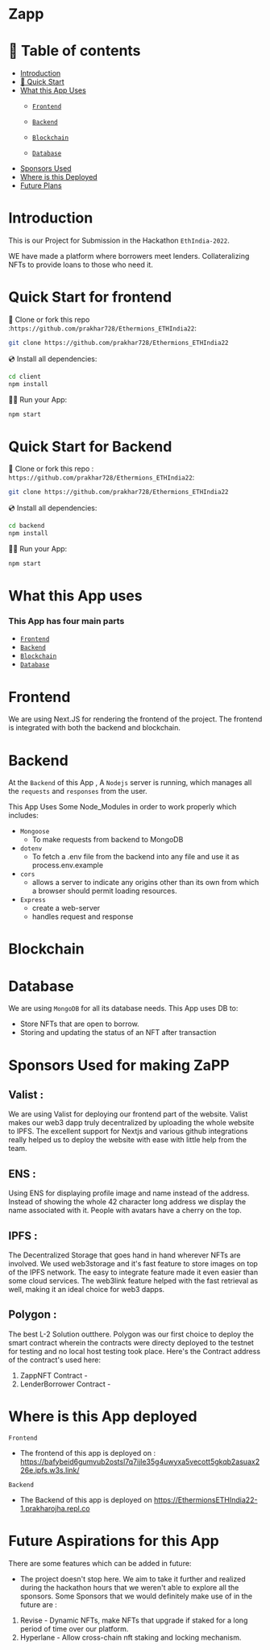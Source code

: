 # Zapp 

# 🧭 Table of contents

- [Introduction](#Introduction)
- [🚀 Quick Start](#Quick-Start)
- [What this App Uses](#What-this-App-uses)
	- [`Frontend`](#Frontend)
	- [`Backend`](#Backend)
	- [`Blockchain`](#Blockchain)
	
	- [`Database`](#Databasse)
- [Sponsors Used](#sponsors-used-for-making-zapp)
- [Where is this Deployed](#Where-is-this-App-deployed)
- [Future Plans](#Future-Aspirations-for-this-App)



# Introduction

This is our Project for Submission in the Hackathon `EthIndia-2022`.

WE have made a platform where borrowers meet lenders. Collateralizing NFTs to provide loans to those who need it.

# Quick Start for frontend

📄 Clone or fork this repo :`https://github.com/prakhar728/Ethermions_ETHIndia22`:

```sh
git clone https://github.com/prakhar728/Ethermions_ETHIndia22
```

💿 Install all dependencies:

```sh
cd client
npm install
```

🚴‍♂️ Run your App:

```sh
npm start
```

# Quick Start for Backend

📄 Clone or fork this repo :
`https://github.com/prakhar728/Ethermions_ETHIndia22`:

```sh
git clone https://github.com/prakhar728/Ethermions_ETHIndia22
```

💿 Install all dependencies:

```sh
cd backend
npm install
```

🚴‍♂️ Run your App:

```sh
npm start
```

# What this App uses

### This App has four main parts 
- [`Frontend`](#Frontend)
- [`Backend`](#Backend)
- [`Blockchain`](#Blockchain)
- [`Database`](#Database)


# Frontend

We are using Next.JS for rendering the frontend of the project. The frontend is integrated with both the backend and blockchain.

# Backend

At the `Backend` of this App , A `Nodejs` server is running, which manages all the `requests` and `responses` from the user. 

This App Uses Some Node_Modules in order to work properly which includes:
- `Mongoose`
  - To make requests from backend to MongoDB
- `dotenv`
    - To fetch a .env file from the backend into any file and use it as process.env.example
- `cors`
    - allows a server to indicate any origins other than its own from which a browser should permit loading resources.
- `Express`
  - create a web-server
  - handles request and response


# Blockchain


# Database

We are using `MongoDB` for all its database needs. This App uses DB to:
 
 - Store NFTs that are open to borrow.
 - Storing and updating the status of an NFT after transaction

# Sponsors Used for making ZaPP
## Valist : 
We are using Valist for deploying our frontend part of the website. Valist makes our web3 dapp truly decentralized by uploading the whole website to IPFS. The excellent support for Nextjs and various github integrations really helped us to deploy the website with ease with little help from the team.
## ENS :
Using ENS for displaying profile image and name instead of the address. Instead of showing the whole 42 character long address we display the name associated with it. People with avatars have a cherry on the top. 
## IPFS : 
The Decentralized Storage that goes hand in hand wherever NFTs are involved. We used web3storage and it's fast feature to store images on top of the IPFS network. The easy to integrate feature made it even easier than some cloud services. The web3link feature helped with the fast retrieval as well, making it an ideal choice for web3 dapps.
## Polygon : 
The best L-2 Solution outthere. Polygon was our first choice to deploy the smart contract wherein the contracts were directy deployed to the testnet for testing and no local host testing took place. Here's the Contract address of the contract's used here:
1. ZappNFT Contract - 
2. LenderBorrower Contract -

# Where is this App deployed

`Frontend` 
- The frontend of this app is deployed on :
https://bafybeid6gumvub2ostsl7q7ijle35g4uwyxa5vecott5gkqb2asuax226e.ipfs.w3s.link/

`Backend`
- The Backend of this app is deployed on https://EthermionsETHIndia22-1.prakharojha.repl.co


# Future Aspirations for this App

There are some features which can be added in future:
 - The project doesn't stop here. We aim to take it further and realized during the hackathon hours that we weren't able to explore all the sponsors. 
 Some Sponsors that we would definitely make use of in the future are :
 1. Revise - Dynamic NFTs, make NFTs that upgrade if staked for a long period of time over our platform.
 2. Hyperlane - Allow cross-chain nft staking and locking mechanism.
 
